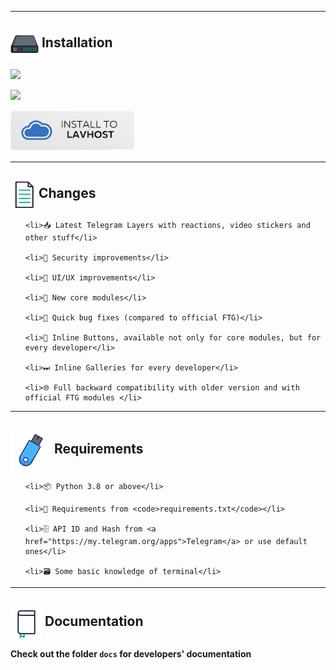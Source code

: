 <hr>

<h2><img src="https://github.com/GeekTG/assets/raw/master/57-server-lineal.gif" align="center" width="45"> Installation</h2>

<img src="https://hostingkartinok.com/show-image.php?id=1656a5ecf395cba7119041a047364259"></img>

<a href="https://cloud.okteto.com/#/deploy?repository=https://github.com/GeekTG/Friendly-Telegram"><img src="https://lilwonka.ml/temp/okteto.png" height="65"></a>

<a href="https://t.me/lavhostbot?start=R2Vla1RH"><img src="https://github.com/GeekTG/assets/raw/master/lavhost.png" height="65"></a>

<hr>

<h2><img src="https://github.com/GeekTG/assets/raw/master/56-document-outline.gif" align="center" width="45">Changes</h2>

<ul>

    <li>📥 Latest Telegram Layers with reactions, video stickers and other stuff</li>

    <li>🔐 Security improvements</li>

    <li>🔮 UI/UX improvements</li>

    <li>📼 New core modules</li>

    <li>🔑 Quick bug fixes (compared to official FTG)</li>

    <li>🔄 Inline Buttons, available not only for core modules, but for every developer</li>

    <li>⏭ Inline Galleries for every developer</li>

    <li>🌐 Full backward compatibility with older version and with official FTG modules </li>

</ul>

<hr>

<h2><img src="https://github.com/GeekTG/assets/raw/master/744-pendrive-storage-lineal.gif" align="center" width="65"> Requirements</h2>

<ul>

    <li>📦 Python 3.8 or above</li>

    <li>💾 Requirements from <code>requirements.txt</code></li>

    <li>🗄 API ID and Hash from <a href="https://my.telegram.org/apps">Telegram</a> or use default ones</li>

    <li>🗃 Some basic knowledge of terminal</li>

</ul>

<hr>

<h2><img src="https://github.com/GeekTG/assets/raw/master/112-book-morph-outline.gif" align="center" width="50"> Documentation</h2>

<b>Check out the folder <code>docs</code> for developers' documentation<br>

